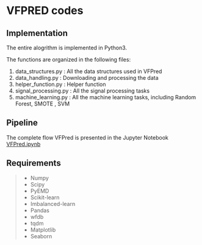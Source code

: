 # VFPRED codes

## Implementation

The entire alogrithm is implemented in Python3.

The functions are organized in the following files:

1) data_structures.py : All the data structures used in VFPred
2) data_handling.py : Downloading and processing the data
3) helper_function.py : Helper function
4) signal_processing.py : All the signal processing tasks
5) machine_learning.py :  All the machine learning tasks, including Random Forest, SMOTE , SVM

## Pipeline

The complete flow VFPred is presented in the Jupyter Notebook [VFPred.ipynb](https://github.com/nibtehaz/VFPred/blob/master/codes/VFPred.ipynb)

## Requirements

> * Numpy
> * Scipy
> * PyEMD
> * Scikit-learn
> * Imbalanced-learn
> * Pandas
> * wfdb
> * tqdm
> * Matplotlib
> * Seaborn


